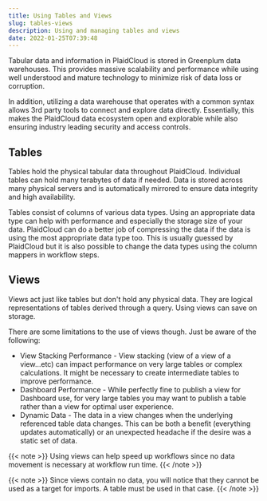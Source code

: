 ```yaml
---
title: Using Tables and Views
slug: tables-views
description: Using and managing tables and views
date: 2022-01-25T07:39:48
---
```



Tabular data and information in PlaidCloud is stored in Greenplum data warehouses.  This provides massive
scalability and performance while using well understood and mature technology to minimize risk of data loss 
or corruption.

In addition, utilizing a data warehouse that operates with a common syntax allows 3rd party tools to connect
and explore data directly.  Essentially, this makes the PlaidCloud data ecosystem open and explorable while 
also ensuring industry leading security and access controls.

## Tables

Tables hold the physical tabular data throughout PlaidCloud.  Individual tables can hold many terabytes of data if needed.  Data is stored across many
physical servers and is automatically mirrored to ensure data integrity and high availability.

Tables consist of columns of various data types.  Using an appropriate data type can help with performance and especially the storage size of your data.
PlaidCloud can do a better job of compressing the data if the data is using the most appropriate data type too.  This is usually guessed by PlaidCloud but
it is also possible to change the data types using the column mappers in workflow steps.

## Views

Views act just like tables but don't hold any physical data.  They are logical representations of tables derived through a query.  Using views can save on storage.

There are some limitations to the use of views though.  Just be aware of the following:

 * View Stacking Performance - View stacking (view of a view of a view...etc) can impact performance on very large tables or complex calculations.  It might be necessary to create intermediate tables to improve performance.
 * Dashboard Performance - While perfectly fine to publish a view for Dashboard use, for very large tables you may want to publish a table rather than a view for optimal user experience.
 * Dynamic Data - The data in a view changes when the underlying referenced table data changes.  This can be both a benefit (everything updates automatically) or an unexpected headache if the desire was a static set of data.

{{< note >}}
Using views can help speed up workflows since no data movement is necessary at workflow run time.
{{< /note >}}

{{< note >}}
Since views contain no data, you will notice that they cannot be used as a target for imports.  A table must be used in that case.
{{< /note >}}
